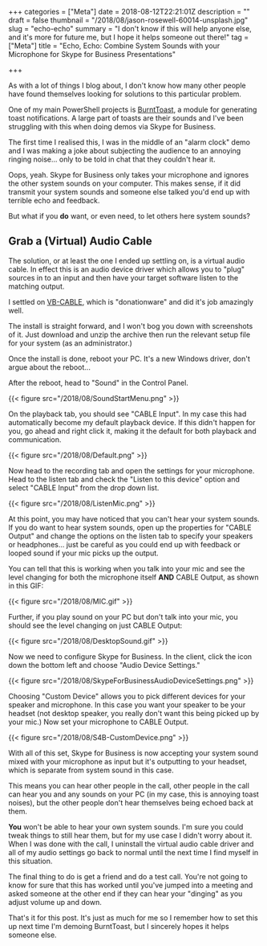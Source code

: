 +++
categories = ["Meta"]
date = 2018-08-12T22:21:01Z
description = ""
draft = false
thumbnail = "/2018/08/jason-rosewell-60014-unsplash.jpg"
slug = "echo-echo"
summary = "I don't know if this will help anyone else, and it's more for future me, but I hope it helps someone out there!"
tag = ["Meta"]
title = "Echo, Echo: Combine System Sounds with your Microphone for Skype for Business Presentations"

+++


As with a lot of things I blog about, I don't know how many other people have found themselves looking for solutions to this particular problem.

One of my main PowerShell projects is [BurntToast](https://powershellgallery.com/packages/BurntToast), a module for generating toast notifications. A large part of toasts are their sounds and I've been struggling with this when doing demos via Skype for Business.

The first time I realised this, I was in the middle of an "alarm clock" demo and I was making a joke about subjecting the audience to an annoying ringing noise... only to be told in chat that they couldn't hear it.

Oops, yeah. Skype for Business only takes your microphone and ignores the other system sounds on your computer. This makes sense, if it did transmit your system sounds and someone else talked you'd end up with terrible echo and feedback.

But what if you **do** want, or even need, to let others here system sounds?

## **Grab a (Virtual) Audio Cable**

The solution, or at least the one I ended up settling on, is a virtual audio cable. In effect this is an audio device driver which allows you to "plug" sources in to an input and then have your target software listen to the matching output.

I settled on [VB-CABLE](https://www.vb-audio.com/Cable/), which is "donationware" and did it's job amazingly well.

The install is straight forward, and I won't bog you down with screenshots of it. Just download and unzip the archive then run the relevant setup file for your system (as an administrator.)

Once the install is done, reboot your PC. It's a new Windows driver, don't argue about the reboot...

After the reboot, head to "Sound" in the Control Panel.

{{< figure src="/2018/08/SoundStartMenu.png" >}}

On the playback tab, you should see "CABLE Input". In my case this had automatically become my default playback device. If this didn't happen for you, go ahead and right click it, making it the default for both playback and communication.

{{< figure src="/2018/08/Default.png" >}}

Now head to the recording tab and open the settings for your microphone. Head to the listen tab and check the "Listen to this device" option and select "CABLE Input" from the drop down list.

{{< figure src="/2018/08/ListenMic.png" >}}

At this point, you may have noticed that you can't hear your system sounds. If you do want to hear system sounds, open up the properties for "CABLE Output" and change the options on the listen tab to specify your speakers or headphones... just be careful as you could end up with feedback or looped sound if your mic picks up the output.

You can tell that this is working when you talk into your mic and see the level changing for both the microphone itself **AND** CABLE Output, as shown in this GIF:

{{< figure src="/2018/08/MIC.gif" >}}

Further, if you play sound on your PC but don't talk into your mic, you should see the level changing on just CABLE Output:

{{< figure src="/2018/08/DesktopSound.gif" >}}

Now we need to configure Skype for Business. In the client, click the icon down the bottom left and choose "Audio Device Settings."

{{< figure src="/2018/08/SkypeForBusinessAudioDeviceSettings.png" >}}

Choosing "Custom Device" allows you to pick different devices for your speaker and microphone. In this case you want your speaker to be your headset (not desktop speaker, you really don't want this being picked up by your mic.) Now set your microphone to CABLE Output.

{{< figure src="/2018/08/S4B-CustomDevice.png" >}}

With all of this set, Skype for Business is now accepting your system sound mixed with your microphone as input but it's outputting to your headset, which is separate from system sound in this case.

This means you can hear other people in the call, other people in the call can hear you and any sounds on your PC (in my case, this is annoying toast noises), but the other people don't hear themselves being echoed back at them.

**You** won't be able to hear your own system sounds. I'm sure you could tweak things to still hear them, but for my use case I didn't worry about it. When I was done with the call, I uninstall the virtual audio cable driver and all of my audio settings go back to normal until the next time I find myself in this situation.

The final thing to do is get a friend and do a test call. You're not going to know for sure that this has worked until you've jumped into a meeting and asked someone at the other end if they can hear your "dinging" as you adjust volume up and down.

That's it for this post. It's just as much for me so I remember how to set this up next time I'm demoing BurntToast, but I sincerely hopes it helps someone else.

